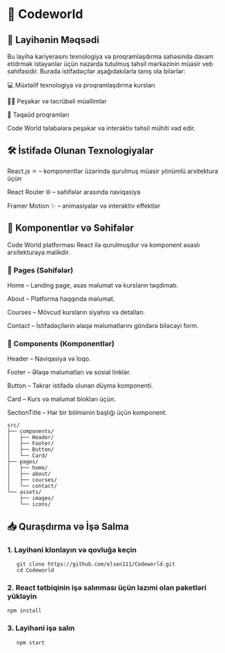 # 🌟 Codeworld


## 🎯 Layihənin Məqsədi
Bu layihə kariyerasını texnologiya və proqramlaşdırma sahəsində davam etidrmək istəyənlər üçün nəzərdə tutulmuş təhsil mərkəzinin müasir veb səhifəsidir. Burada istifadəçilər aşağıdakılarla tanış ola bilərlər:

💻 Müxtəlif texnologiya və proqramlaşdırma kursları

👩‍🏫 Peşəkar və təcrübəli müəllimlər

🎁 Təqaüd proqramları

Code World tələbələrə peşəkar və interaktiv təhsil mühiti vəd edir.



## 🛠️ İstifadə Olunan Texnologiyalar

React.js ⚛️ – komponentlər üzərində qurulmuş müasir yönümlü arxitektura üçün

React Router 🌐 – səhifələr arasında naviqasiya

Framer Motion ✨ – animasiyalar və interaktiv effektlər



## 🧩 Komponentlər və Səhifələr

Code World platforması React ilə qurulmuşdur və komponent əsaslı arxitekturaya malikdir.

### 🔹 Pages (Səhifələr)

Home – Landing page, əsas məlumat və kursların təqdimatı.

About – Platforma haqqında məlumat.

Courses – Mövcud kursların siyahısı və detalları.

Contact – İstifadəçilərin əlaqə məlumatlarını göndərə biləcəyi form.


### 🔹 Components (Komponentlər)

Header – Naviqasiya və loqo.

Footer – Əlaqə məlumatları və sosial linklər.

Button – Təkrar istifadə olunan düymə komponenti.

Card – Kurs və məlumat blokları üçün.

SectionTitle – Hər bir bölmənin başlığı üçün komponent.

```
src/
├── components/
│   ├── Header/
│   ├── Footer/
│   ├── Button/
│   └── Card/
├── pages/
│   ├── home/
│   ├── about/
│   ├── courses/
│   └── contact/
└── assets/
    ├── images/
    └── icons/
```


## 📥 Quraşdırma və İşə Salma
### 1. Layihəni klonlayın və qovluğa keçin
```
   git clone https://github.com/elsen111/Codeworld.git
   cd Codeworld
```

### 2. React tətbiqinin işə salınması üçün lazımi olan paketləri yükləyin
```
npm install
```

### 3. Layihəni işə salın
```
   npm start
```
